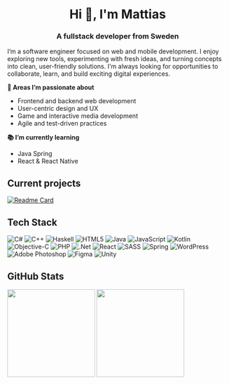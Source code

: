 <h1 align=center>Hi 👋, I'm Mattias</h1>

<h3 align=center> A fullstack developer from Sweden</h3>

I’m a software engineer focused on web and mobile development. I enjoy exploring new tools, experimenting with fresh ideas, and turning concepts into clean, user-friendly solutions.  I'm always looking for opportunities to collaborate, learn, and build exciting digital experiences.

**🚀 Areas I’m passionate about**
- Frontend and backend web development
- User-centric design and UX
- Game and interactive media development
- Agile and test-driven practices

**📚 I’m currently learning**
- Java Spring
- React & React Native

## Current projects
<!-- - NodeBBReader [WIP] -->
[![Readme Card](https://github-readme-stats.vercel.app/api/pin/?username=mhell&repo=NodeBBApp)](https://github.com/mhell/NodeBBApp)

## Tech Stack
![C#](https://img.shields.io/badge/c%23-%23239120.svg?style=for-the-badge&logo=csharp&logoColor=white) ![C++](https://img.shields.io/badge/c++-%2300599C.svg?style=for-the-badge&logo=c%2B%2B&logoColor=white) ![Haskell](https://img.shields.io/badge/Haskell-5e5086?style=for-the-badge&logo=haskell&logoColor=white) ![HTML5](https://img.shields.io/badge/html5-%23E34F26.svg?style=for-the-badge&logo=html5&logoColor=white) ![Java](https://img.shields.io/badge/java-%23ED8B00.svg?style=for-the-badge&logo=openjdk&logoColor=white) ![JavaScript](https://img.shields.io/badge/javascript-%23323330.svg?style=for-the-badge&logo=javascript&logoColor=%23F7DF1E) ![Kotlin](https://img.shields.io/badge/kotlin-%237F52FF.svg?style=for-the-badge&logo=kotlin&logoColor=white) ![Objective-C](https://img.shields.io/badge/OBJECTIVE--C-%233A95E3.svg?style=for-the-badge&logo=apple&logoColor=white) ![PHP](https://img.shields.io/badge/php-%23777BB4.svg?style=for-the-badge&logo=php&logoColor=white) ![.Net](https://img.shields.io/badge/.NET-5C2D91?style=for-the-badge&logo=.net&logoColor=white) ![React](https://img.shields.io/badge/react-%2320232a.svg?style=for-the-badge&logo=react&logoColor=%2361DAFB) ![SASS](https://img.shields.io/badge/SASS-hotpink.svg?style=for-the-badge&logo=SASS&logoColor=white) ![Spring](https://img.shields.io/badge/spring-%236DB33F.svg?style=for-the-badge&logo=spring&logoColor=white) ![WordPress](https://img.shields.io/badge/WordPress-%23117AC9.svg?style=for-the-badge&logo=WordPress&logoColor=white) ![Adobe Photoshop](https://img.shields.io/badge/adobe%20photoshop-%2331A8FF.svg?style=for-the-badge&logo=adobe%20photoshop&logoColor=white) ![Figma](https://img.shields.io/badge/figma-%23F24E1E.svg?style=for-the-badge&logo=figma&logoColor=white) ![Unity](https://img.shields.io/badge/unity-%23000000.svg?style=for-the-badge&logo=unity&logoColor=white)

## GitHub Stats
<span>
  <img height=200 align="center" src="https://github-readme-stats.vercel.app/api?username=mhell&theme=transparent&hide_border=false&include_all_commits=false&count_private=false&hide=issues" />
</span>
<span>
  <img height=200 align="center" src="https://github-readme-stats.vercel.app/api/top-langs/?username=mhell&theme=transparent&hide_border=false&include_all_commits=false&count_private=false&layout=compact" />
</span>

<!-- 
![](https://nirzak-streak-stats.vercel.app/?user=mhell&theme=vue&hide_border=false)

![](https://github-profile-trophy.vercel.app/?username=mhell&theme=transparent&no-frame=false&no-bg=true&margin-w=4)

![](https://github-contributor-stats.vercel.app/api?username=mhell&limit=5&theme=shadow_blue&combine_all_yearly_contributions=true)

[![](https://visitcount.itsvg.in/api?id=mhell&icon=0&color=0)](https://visitcount.itsvg.in)
-->

